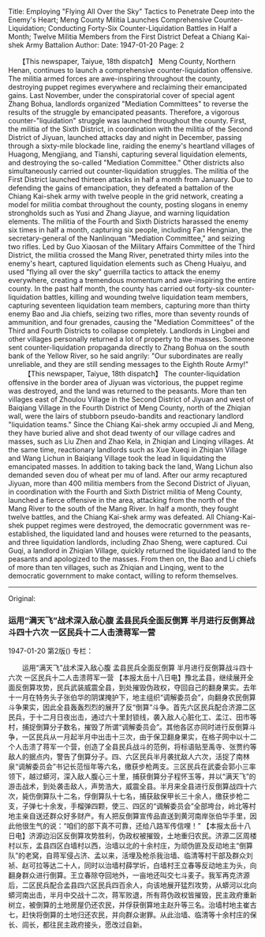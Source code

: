 Title: Employing "Flying All Over the Sky" Tactics to Penetrate Deep into the Enemy's Heart; Meng County Militia Launches Comprehensive Counter-Liquidation; Conducting Forty-Six Counter-Liquidation Battles in Half a Month; Twelve Militia Members from the First District Defeat a Chiang Kai-shek Army Battalion
Author:
Date: 1947-01-20
Page: 2

　　【This newspaper, Taiyue, 18th dispatch】 Meng County, Northern Henan, continues to launch a comprehensive counter-liquidation offensive. The militia armed forces are awe-inspiring throughout the county, destroying puppet regimes everywhere and reclaiming their emancipated gains. Last November, under the conspiratorial cover of special agent Zhang Bohua, landlords organized "Mediation Committees" to reverse the results of the struggle by emancipated peasants. Therefore, a vigorous counter-"liquidation" struggle was launched throughout the county. First, the militia of the Sixth District, in coordination with the militia of the Second District of Jiyuan, launched attacks day and night in December, passing through a sixty-mile blockade line, raiding the enemy's heartland villages of Huagong, Mengjiang, and Tianshi, capturing several liquidation elements, and destroying the so-called "Mediation Committee." Other districts also simultaneously carried out counter-liquidation struggles. The militia of the First District launched thirteen attacks in half a month from January. Due to defending the gains of emancipation, they defeated a battalion of the Chiang Kai-shek army with twelve people in the grid network, creating a model for militia combat throughout the county, posting slogans in enemy strongholds such as Yusi and Zhang Jiayue, and warning liquidation elements. The militia of the Fourth and Sixth Districts harassed the enemy six times in half a month, capturing six people, including Fan Hengnian, the secretary-general of the Nanlinquan "Mediation Committee," and seizing two rifles. Led by Guo Xiaosan of the Military Affairs Committee of the Third District, the militia crossed the Mang River, penetrated thirty miles into the enemy's heart, captured liquidation elements such as Cheng Huaiyu, and used "flying all over the sky" guerrilla tactics to attack the enemy everywhere, creating a tremendous momentum and awe-inspiring the entire county. In the past half month, the county has carried out forty-six counter-liquidation battles, killing and wounding twelve liquidation team members, capturing seventeen liquidation team members, capturing more than thirty enemy Bao and Jia chiefs, seizing two rifles, more than seventy rounds of ammunition, and four grenades, causing the "Mediation Committees" of the Third and Fourth Districts to collapse completely. Landlords in Lingbei and other villages personally returned a lot of property to the masses. Someone sent counter-liquidation propaganda directly to Zhang Bohua on the south bank of the Yellow River, so he said angrily: "Our subordinates are really unreliable, and they are still sending messages to the Eighth Route Army!"
　　
    【This newspaper, Taiyue, 18th dispatch】 The counter-liquidation offensive in the border area of Jiyuan was victorious, the puppet regime was destroyed, and the land was returned to the peasants. More than ten villages east of Zhoulou Village in the Second District of Jiyuan and west of Baiqiang Village in the Fourth District of Meng County, north of the Zhiqian wall, were the lairs of stubborn pseudo-bandits and reactionary landlord "liquidation teams." Since the Chiang Kai-shek army occupied Ji and Meng, they have buried alive and shot dead twenty of our village cadres and masses, such as Liu Zhen and Zhao Kela, in Zhiqian and Linqing villages. At the same time, reactionary landlords such as Xue Xueqi in Zhiqian Village and Wang Lichun in Baiqiang Village took the lead in liquidating the emancipated masses. In addition to taking back the land, Wang Lichun also demanded seven dou of wheat per mu of land. After our army recaptured Jiyuan, more than 400 militia members from the Second District of Jiyuan, in coordination with the Fourth and Sixth District militia of Meng County, launched a fierce offensive in the area, attacking from the north of the Mang River to the south of the Mang River. In half a month, they fought twelve battles, and the Chiang Kai-shek army was defeated. All Chiang-Kai-shek puppet regimes were destroyed, the democratic government was re-established, the liquidated land and houses were returned to the peasants, and three liquidation landlords, including Zhao Sheng, were captured. Cui Guqi, a landlord in Zhiqian Village, quickly returned the liquidated land to the peasants and apologized to the masses. From then on, the Bao and Li chiefs of more than ten villages, such as Zhiqian and Linqing, went to the democratic government to make contact, willing to reform themselves.



<hr /> 

Original: 


### 运用“满天飞”战术深入敌心腹  孟县民兵全面反倒算  半月进行反倒算战斗四十六次  一区民兵十二人击溃蒋军一营

1947-01-20
第2版()
专栏：

　　运用“满天飞”战术深入敌心腹
    孟县民兵全面反倒算
    半月进行反倒算战斗四十六次
    一区民兵十二人击溃蒋军一营
    【本报太岳十八日电】豫北孟县，继续展开全面反倒算攻势，民兵武装威震全县，到处摧毁伪政权，夺回自己的翻身果实。去年十一月在特务头子张伯华的阴谋掩护下，地主组织“调解委员会”，向翻身农民倒算斗争果实，因此全县轰轰烈烈的展开了反“倒算”斗争。首先六区民兵配合济源二区民兵，于十二月日夜出击，通过六十里封锁线，袭入敌人心脏化工、孟江、田市等村，捕捉倒算分子数名，摧毁了所谓“调解委员会”。其他各区亦同时进行反倒算斗争，一区民兵从一月起半月中出击十三次，由于保卫翻身果实，在格子网中以十二个人击溃了蒋军一个营，创造了全县民兵战斗的范例，将标语贴至禹寺、张贾约等敌人的据点内，警告了倒算分子。四、六区民兵半月袭扰敌人六次，活捉了南林泉“调解委员会”书记长范恒年等六名，缴获步枪两支。三区民兵在武委会郭小三率领下，越过蟒河，深入敌人腹心三十里，捕获倒算分子程怀玉等，并以“满天飞”的游击战术，到处袭击敌人，声势浩大，威震全县。半月来全县进行反倒算战四十六次，毙伤倒算队十二名，俘倒算队十七名，捕获敌保甲长三十余人，缴获步枪二支，子弹七十余发，手榴弹四颗，使三、四区的“调解委员会”全部垮台，岭北等村地主亲自送还群众好多财产。有人把反倒算宣传品直送到黄河南岸张伯华手里，因此他很生气的说：“咱们的部下真不可靠，还给八路军传信哩！”
    【本报太岳十八日电】济源边沿区反倒算攻势胜利，伪政权被摧毁，土地重归农民。济源二区周楼村以东，孟县四区白墙村以西，治墙以北的十余村庄，为顽伪匪及反动地主“倒算队”的老窝，自蒋军侵占济、孟以来，活埋及枪杀我治墙、临清等村干部及群众刘祯、赵可拉等达二十人，同时以治墙村薛学圻，白墙村王立春等反动地主为头，向翻身群众进行倒算。王立春除夺回地外，一亩地还叫交七斗麦子。我军再克济源后，二区民兵配合孟县四六区民兵四百余人，向该地展开猛烈攻势，从蟒河以北向蟒河南出击，半月中交战十二次，蒋军败退，所有蒋伪政权皆摧毁，民主政府重新树立，被倒算的土地房屋仍还农民，并俘获倒算地主赵升等三名。治墙村地主崔古七，赶快将倒算的土地归还农民，并向群众谢罪。从此治墙、临清等十余村庄的保长、闾长，都往民主政府接头，愿改过自新。

